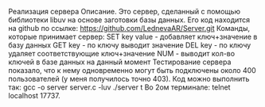 Реализация сервера
Описание.
Это сервер, сделанный с помощью библиотеки libuv на основе заготовки базы данных.
Его код находится на github по ссылке: https://github.com/LednevaAR/Server.git
Команды, которые принимает сервер:
SET key value - добавляет ключ+значение в базу данных
GET key - по ключу выводит значение
DEL key - по ключу удаляет соответствующие ключ+значение
NUM - выводит кол-во ключей в базе данных на данный момент
Тестирование сервера показало, что к нему одновременно могут быть подключены около 400 пользователей (у меня получилось точно 403).
Код можно выполнить так:
gcc -o server server.c -luv
./server t
Во 2ом терминале: telnet localhost 17737.

